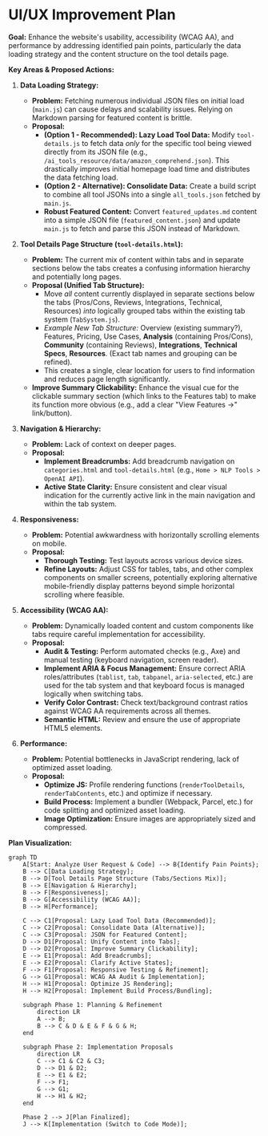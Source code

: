# UI/UX Improvement Plan

**Goal:** Enhance the website's usability, accessibility (WCAG AA), and performance by addressing identified pain points, particularly the data loading strategy and the content structure on the tool details page.

**Key Areas & Proposed Actions:**

1.  **Data Loading Strategy:**
    *   **Problem:** Fetching numerous individual JSON files on initial load (`main.js`) can cause delays and scalability issues. Relying on Markdown parsing for featured content is brittle.
    *   **Proposal:**
        *   **(Option 1 - Recommended): Lazy Load Tool Data:** Modify `tool-details.js` to fetch data *only* for the specific tool being viewed directly from its JSON file (e.g., `/ai_tools_resource/data/amazon_comprehend.json`). This drastically improves initial homepage load time and distributes the data fetching load.
        *   **(Option 2 - Alternative): Consolidate Data:** Create a build script to combine all tool JSONs into a single `all_tools.json` fetched by `main.js`.
        *   **Robust Featured Content:** Convert `featured_updates.md` content into a simple JSON file (`featured_content.json`) and update `main.js` to fetch and parse this JSON instead of Markdown.

2.  **Tool Details Page Structure (`tool-details.html`):**
    *   **Problem:** The current mix of content within tabs and in separate sections below the tabs creates a confusing information hierarchy and potentially long pages.
    *   **Proposal (Unified Tab Structure):**
        *   Move *all* content currently displayed in separate sections below the tabs (Pros/Cons, Reviews, Integrations, Technical, Resources) *into* logically grouped tabs within the existing tab system (`TabSystem.js`).
        *   *Example New Tab Structure:* Overview (existing summary?), Features, Pricing, Use Cases, **Analysis** (containing Pros/Cons), **Community** (containing Reviews), **Integrations**, **Technical Specs**, **Resources**. (Exact tab names and grouping can be refined).
        *   This creates a single, clear location for users to find information and reduces page length significantly.
    *   **Improve Summary Clickability:** Enhance the visual cue for the clickable summary section (which links to the Features tab) to make its function more obvious (e.g., add a clear "View Features ->" link/button).

3.  **Navigation & Hierarchy:**
    *   **Problem:** Lack of context on deeper pages.
    *   **Proposal:**
        *   **Implement Breadcrumbs:** Add breadcrumb navigation on `categories.html` and `tool-details.html` (e.g., `Home > NLP Tools > OpenAI API`).
        *   **Active State Clarity:** Ensure consistent and clear visual indication for the currently active link in the main navigation and within the tab system.

4.  **Responsiveness:**
    *   **Problem:** Potential awkwardness with horizontally scrolling elements on mobile.
    *   **Proposal:**
        *   **Thorough Testing:** Test layouts across various device sizes.
        *   **Refine Layouts:** Adjust CSS for tables, tabs, and other complex components on smaller screens, potentially exploring alternative mobile-friendly display patterns beyond simple horizontal scrolling where feasible.

5.  **Accessibility (WCAG AA):**
    *   **Problem:** Dynamically loaded content and custom components like tabs require careful implementation for accessibility.
    *   **Proposal:**
        *   **Audit & Testing:** Perform automated checks (e.g., Axe) and manual testing (keyboard navigation, screen reader).
        *   **Implement ARIA & Focus Management:** Ensure correct ARIA roles/attributes (`tablist`, `tab`, `tabpanel`, `aria-selected`, etc.) are used for the tab system and that keyboard focus is managed logically when switching tabs.
        *   **Verify Color Contrast:** Check text/background contrast ratios against WCAG AA requirements across all themes.
        *   **Semantic HTML:** Review and ensure the use of appropriate HTML5 elements.

6.  **Performance:**
    *   **Problem:** Potential bottlenecks in JavaScript rendering, lack of optimized asset loading.
    *   **Proposal:**
        *   **Optimize JS:** Profile rendering functions (`renderToolDetails`, `renderTabContents`, etc.) and optimize if necessary.
        *   **Build Process:** Implement a bundler (Webpack, Parcel, etc.) for code splitting and optimized asset loading.
        *   **Image Optimization:** Ensure images are appropriately sized and compressed.

**Plan Visualization:**

```mermaid
graph TD
    A[Start: Analyze User Request & Code] --> B{Identify Pain Points};
    B --> C[Data Loading Strategy];
    B --> D[Tool Details Page Structure (Tabs/Sections Mix)];
    B --> E[Navigation & Hierarchy];
    B --> F[Responsiveness];
    B --> G[Accessibility (WCAG AA)];
    B --> H[Performance];

    C --> C1[Proposal: Lazy Load Tool Data (Recommended)];
    C --> C2[Proposal: Consolidate Data (Alternative)];
    C --> C3[Proposal: JSON for Featured Content];
    D --> D1[Proposal: Unify Content into Tabs];
    D --> D2[Proposal: Improve Summary Clickability];
    E --> E1[Proposal: Add Breadcrumbs];
    E --> E2[Proposal: Clarify Active States];
    F --> F1[Proposal: Responsive Testing & Refinement];
    G --> G1[Proposal: WCAG AA Audit & Implementation];
    H --> H1[Proposal: Optimize JS Rendering];
    H --> H2[Proposal: Implement Build Process/Bundling];

    subgraph Phase 1: Planning & Refinement
        direction LR
        A --> B;
        B --> C & D & E & F & G & H;
    end

    subgraph Phase 2: Implementation Proposals
        direction LR
        C --> C1 & C2 & C3;
        D --> D1 & D2;
        E --> E1 & E2;
        F --> F1;
        G --> G1;
        H --> H1 & H2;
    end

    Phase 2 --> J[Plan Finalized];
    J --> K[Implementation (Switch to Code Mode)];